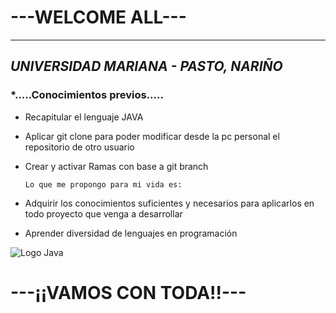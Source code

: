 # **---WELCOME ALL---**
---
## *UNIVERSIDAD MARIANA - PASTO, NARIÑO*
### ***.....Conocimientos previos.....**

- Recapitular el lenguaje JAVA
- Aplicar git clone para poder modificar desde la pc personal el repositorio de otro usuario
- Crear y activar Ramas con base a git branch
 
   `Lo que me propongo para mi vida es:`

-  Adquirir los conocimientos suficientes y necesarios para aplicarlos en todo proyecto que venga a desarrollar
-  Aprender diversidad de lenguajes en programación

<image src="https://www.softzone.es/app/uploads-softzone.es/2020/09/Programar-Java.jpg" alt="Logo Java">

# **---¡¡VAMOS CON TODA!!---**
